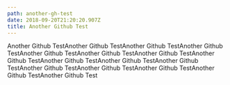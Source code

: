 ```yaml
---
path: another-gh-test
date: 2018-09-20T21:20:20.907Z
title: Another Github Test
---
```

Another Github TestAnother Github TestAnother Github TestAnother Github TestAnother Github TestAnother Github TestAnother Github TestAnother Github TestAnother Github TestAnother Github TestAnother Github TestAnother Github TestAnother Github TestAnother Github TestAnother Github TestAnother Github Test
